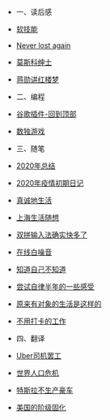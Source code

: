 * 一、读后感
* [软技能](books/软技能)
* [Never lost again](books/谷歌方法)
* [莫斯科绅士](books/莫斯科绅士)
* [蒋勋讲红楼梦](books/蒋勋讲红楼梦)

* 二、编程
* [谷歌插件-回到顶部](coding/谷歌插件-回到顶部)
* [数独游戏](coding/数独游戏)

* 三、随笔
* [2020年总结](posts/2020年总结)
* [2020年疫情初期日记](posts/2020年疫情初期日记)
* [真诚地生活](posts/真诚地生活)
* [上海生活随想](posts/上海生活随想)
* [双拼输入法确实快多了](posts/双拼输入法确实快多了)
* [在线白噪音](posts/在线白噪音)
* [知道自己不知道](posts/知道自己不知道)
* [尝试自律半年的一些感受](posts/尝试自律半年的一些感受)
* [原来有对象的生活是这样的](posts/原来有对象的生活是这样的)
* [不用打卡的工作](posts/不用打卡的工作)

* 四、翻译
* [Uber司机罢工](translations/Uber司机罢工)
* [世界人口危机](translations/世界人口危机)
* [特斯拉不生产豪车](translations/特斯拉不生产豪车)
* [美国的阶级固化](translations/美国的阶级固化)
